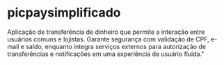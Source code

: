 # picpaysimplificado
Aplicação de transferência de dinheiro que permite a interação entre usuários comuns e lojistas. Garante segurança com validação de CPF, e-mail e saldo, enquanto integra serviços externos para autorização de transferências e notificações em uma experiência de usuário fluida."
